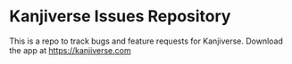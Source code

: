 # Kanjiverse Issues Repository
This is a repo to track bugs and feature requests for Kanjiverse.
Download the app at https://kanjiverse.com
